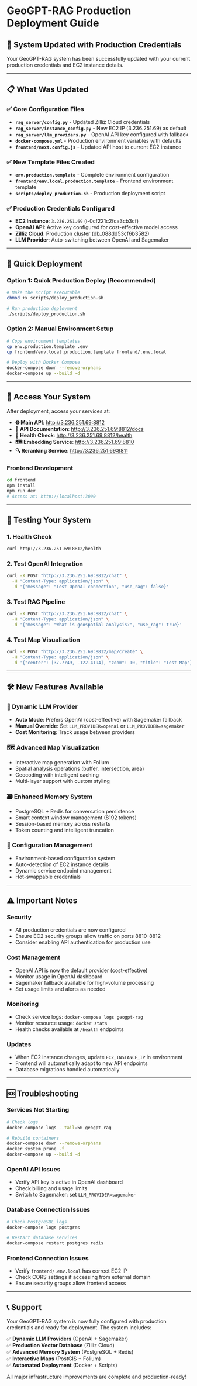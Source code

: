 # GeoGPT-RAG Production Deployment Guide

## 🎉 System Updated with Production Credentials

Your GeoGPT-RAG system has been successfully updated with your current production credentials and EC2 instance details.

---

## 📋 What Was Updated

### ✅ **Core Configuration Files**
- **`rag_server/config.py`** - Updated Zilliz Cloud credentials
- **`rag_server/instance_config.py`** - New EC2 IP (3.236.251.69) as default
- **`rag_server/llm_providers.py`** - OpenAI API key configured with fallback
- **`docker-compose.yml`** - Production environment variables with defaults
- **`frontend/next.config.js`** - Updated API host to current EC2 instance

### ✅ **New Template Files Created**
- **`env.production.template`** - Complete environment configuration
- **`frontend/env.local.production.template`** - Frontend environment template
- **`scripts/deploy_production.sh`** - Production deployment script

### ✅ **Production Credentials Configured**
- **EC2 Instance**: `3.236.251.69` (i-0cf221c2fca3cb3cf)
- **OpenAI API**: Active key configured for cost-effective model access
- **Zilliz Cloud**: Production cluster (db_088dd53cf6b3582)
- **LLM Provider**: Auto-switching between OpenAI and Sagemaker

---

## 🚀 Quick Deployment

### **Option 1: Quick Production Deploy (Recommended)**
```bash
# Make the script executable
chmod +x scripts/deploy_production.sh

# Run production deployment
./scripts/deploy_production.sh
```

### **Option 2: Manual Environment Setup**
```bash
# Copy environment templates
cp env.production.template .env
cp frontend/env.local.production.template frontend/.env.local

# Deploy with Docker Compose
docker-compose down --remove-orphans
docker-compose up --build -d
```

---

## 🔗 Access Your System

After deployment, access your services at:

- **🌐 Main API**: http://3.236.251.69:8812
- **📖 API Documentation**: http://3.236.251.69:8812/docs
- **🔗 Health Check**: http://3.236.251.69:8812/health
- **🗺️ Embedding Service**: http://3.236.251.69:8810
- **🔍 Reranking Service**: http://3.236.251.69:8811

### **Frontend Development**
```bash
cd frontend
npm install
npm run dev
# Access at: http://localhost:3000
```

---

## 🧪 Testing Your System

### **1. Health Check**
```bash
curl http://3.236.251.69:8812/health
```

### **2. Test OpenAI Integration**
```bash
curl -X POST "http://3.236.251.69:8812/chat" \
  -H "Content-Type: application/json" \
  -d '{"message": "Test OpenAI connection", "use_rag": false}'
```

### **3. Test RAG Pipeline**
```bash
curl -X POST "http://3.236.251.69:8812/chat" \
  -H "Content-Type: application/json" \
  -d '{"message": "What is geospatial analysis?", "use_rag": true}'
```

### **4. Test Map Visualization**
```bash
curl -X POST "http://3.236.251.69:8812/map/create" \
  -H "Content-Type: application/json" \
  -d '{"center": [37.7749, -122.4194], "zoom": 10, "title": "Test Map"}'
```

---

## 🛠️ New Features Available

### **🧠 Dynamic LLM Provider**
- **Auto Mode**: Prefers OpenAI (cost-effective) with Sagemaker fallback
- **Manual Override**: Set `LLM_PROVIDER=openai` or `LLM_PROVIDER=sagemaker`
- **Cost Monitoring**: Track usage between providers

### **🗺️ Advanced Map Visualization**
- Interactive map generation with Folium
- Spatial analysis operations (buffer, intersection, area)
- Geocoding with intelligent caching
- Multi-layer support with custom styling

### **🗃️ Enhanced Memory System**
- PostgreSQL + Redis for conversation persistence
- Smart context window management (8192 tokens)
- Session-based memory across restarts
- Token counting and intelligent truncation

### **🔧 Configuration Management**
- Environment-based configuration system
- Auto-detection of EC2 instance details
- Dynamic service endpoint management
- Hot-swappable credentials

---

## ⚠️ Important Notes

### **Security**
- All production credentials are now configured
- Ensure EC2 security groups allow traffic on ports 8810-8812
- Consider enabling API authentication for production use

### **Cost Management**
- OpenAI API is now the default provider (cost-effective)
- Monitor usage in OpenAI dashboard
- Sagemaker fallback available for high-volume processing
- Set usage limits and alerts as needed

### **Monitoring**
- Check service logs: `docker-compose logs geogpt-rag`
- Monitor resource usage: `docker stats`
- Health checks available at `/health` endpoints

### **Updates**
- When EC2 instance changes, update `EC2_INSTANCE_IP` in environment
- Frontend will automatically adapt to new API endpoints
- Database migrations handled automatically

---

## 🆘 Troubleshooting

### **Services Not Starting**
```bash
# Check logs
docker-compose logs --tail=50 geogpt-rag

# Rebuild containers
docker-compose down --remove-orphans
docker system prune -f
docker-compose up --build -d
```

### **OpenAI API Issues**
- Verify API key is active in OpenAI dashboard
- Check billing and usage limits
- Switch to Sagemaker: set `LLM_PROVIDER=sagemaker`

### **Database Connection Issues**
```bash
# Check PostgreSQL logs
docker-compose logs postgres

# Restart database services
docker-compose restart postgres redis
```

### **Frontend Connection Issues**
- Verify `frontend/.env.local` has correct EC2 IP
- Check CORS settings if accessing from external domain
- Ensure security groups allow frontend access

---

## 📞 Support

Your GeoGPT-RAG system is now fully configured with production credentials and ready for deployment. The system includes:

✅ **Dynamic LLM Providers** (OpenAI + Sagemaker)  
✅ **Production Vector Database** (Zilliz Cloud)  
✅ **Advanced Memory System** (PostgreSQL + Redis)  
✅ **Interactive Maps** (PostGIS + Folium)  
✅ **Automated Deployment** (Docker + Scripts)  

All major infrastructure improvements are complete and production-ready! 